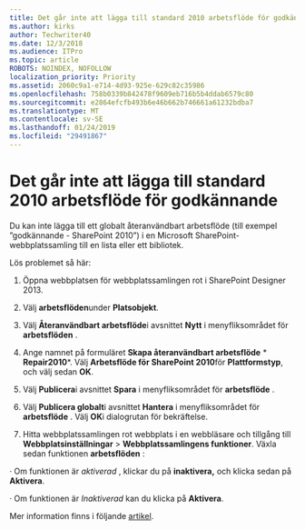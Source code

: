 ```yaml
---
title: Det går inte att lägga till standard 2010 arbetsflöde för godkännande
ms.author: kirks
author: Techwriter40
ms.date: 12/3/2018
ms.audience: ITPro
ms.topic: article
ROBOTS: NOINDEX, NOFOLLOW
localization_priority: Priority
ms.assetid: 2060c9a1-e714-4d93-925e-629c82c35986
ms.openlocfilehash: 758b0339b842478f9609eb716b5b4ddab6579c80
ms.sourcegitcommit: e2864efcfb493b6e46b662b746661a61232bdba7
ms.translationtype: MT
ms.contentlocale: sv-SE
ms.lasthandoff: 01/24/2019
ms.locfileid: "29491867"
---
```

# <a name="cant-add-default-2010-approval-workflow"></a>Det går inte att lägga till standard 2010 arbetsflöde för godkännande

Du kan inte lägga till ett globalt återanvändbart arbetsflöde (till exempel ”godkännande - SharePoint 2010”) i en Microsoft SharePoint-webbplatssamling till en lista eller ett bibliotek.
  
Lös problemet så här: 
  
1. Öppna webbplatsen för webbplatssamlingen rot i SharePoint Designer 2013.
  
2. Välj **arbetsflöden**under **Platsobjekt**. 
  
3. Välj **Återanvändbart arbetsflöde**i avsnittet **Nytt** i menyfliksområdet för **arbetsflöden** . 
  
4. Ange namnet på formuläret **Skapa återanvändbart arbetsflöde** * **Repair2010***. Välj **Arbetsflöde för SharePoint 2010**för **Plattformstyp**, och välj sedan **OK**. 
  
5. Välj **Publicera**i avsnittet **Spara** i menyfliksområdet för **arbetsflöde** . 
  
6. Välj **Publicera globalt**i avsnittet **Hantera** i menyfliksområdet för **arbetsflöde** . Välj **OK**i dialogrutan för bekräftelse. 
  
7. Hitta webbplatssamlingen rot webbplats i en webbläsare och tillgång till **Webbplatsinställningar** \> **Webbplatssamlingens funktioner**. Växla sedan funktionen **arbetsflöden** : 
  
· Om funktionen är *aktiverad* , klickar du på **inaktivera,** och klicka sedan på **Aktivera**. 
  
· Om funktionen är *Inaktiverad* kan du klicka på **Aktivera**. 
  
Mer information finns i följande [artikel](https://go.microsoft.com/fwlink/?linkid=2047770&amp;clcid=0x409).
  

